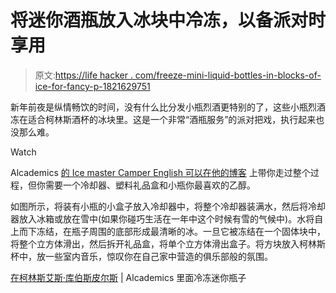 # 将迷你酒瓶放入冰块中冷冻，以备派对时享用

> 原文:[https://life hacker . com/freeze-mini-liquid-bottles-in-blocks-of-ice-for-fancy-p-1821629751](https://lifehacker.com/freeze-mini-liquor-bottles-in-blocks-of-ice-for-fancy-p-1821629751)

新年前夜是纵情畅饮的时间，没有什么比分发小瓶烈酒更特别的了，这些小瓶烈酒冻在适合柯林斯酒杯的冰块里。这是一个非常“酒瓶服务”的派对把戏，执行起来也没那么难。

Watch

Alcademics [的 Ice master Camper English 可以在他的博客](http://www.alcademics.com/2017/06/freezing-mini-bottles-inside-collins-ice-cube-spears.html?utm_content=bufferc601a&utm_medium=social&utm_source=twitter.com&utm_campaign=buffer) 上带你走过整个过程，但你需要一个冷却器、塑料礼品盒和小瓶你最喜欢的乙醇。

如图所示，将装有小瓶的小盒子放入冷却器中，将整个冷却器装满水，然后将冷却器放入冰箱或放在雪中(如果你碰巧生活在一年中这个时候有雪的气候中)。水将自上而下冻结，在瓶子周围的底部形成最清晰的冰。一旦它被冻结在一个固体块中，将整个立方体滑出，然后拆开礼品盒，将单个立方体滑出盒子。将方块放入柯林斯杯中，放一些室内音乐，惊叹你在自己家中营造的俱乐部般的氛围。

[在柯林斯艾斯·库伯斯皮尔斯](http://www.alcademics.com/2017/06/freezing-mini-bottles-inside-collins-ice-cube-spears.html) | Alcademics 里面冷冻迷你瓶子